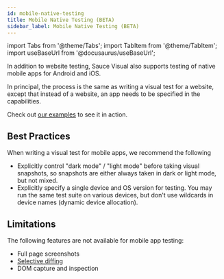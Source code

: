 ```yaml
---
id: mobile-native-testing
title: Mobile Native Testing (BETA)
sidebar_label: Mobile Native Testing (BETA)
---
```


import Tabs from '@theme/Tabs';
import TabItem from '@theme/TabItem';
import useBaseUrl from '@docusaurus/useBaseUrl';

In addition to website testing, Sauce Visual also supports testing of native mobile apps for Android and iOS.

In principal, the process is the same as writing a visual test for a website, except that instead of a website, an app needs to be specified in the capabilities.

Check out [our examples](https://github.com/saucelabs/visual-examples/) to see it in action.


## Best Practices

When writing a visual test for mobile apps, we recommend the following
- Explicitly control "dark mode" / "light mode" before taking visual snapshots, so snapshots are either always taken in dark or light mode, but not mixed.
- Explicitly specify a single device and OS version for testing. You may run the same test suite on various devices, but don't use wildcards in device names (dynamic device allocation).


## Limitations

The following features are not available for mobile app testing:
- Full page screenshots
- [Selective diffing](./selective-diffing.md)
- DOM capture and inspection

